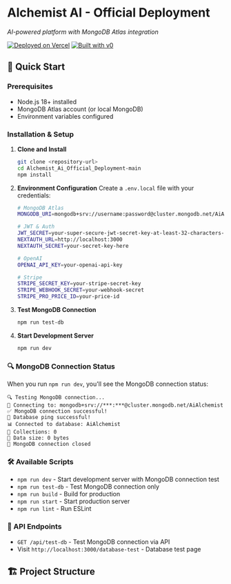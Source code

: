 # Alchemist AI - Official Deployment

*AI-powered platform with MongoDB Atlas integration*

[![Deployed on Vercel](https://img.shields.io/badge/Deployed%20on-Vercel-black?style=for-the-badge&logo=vercel)](https://vercel.com/anasmubashars-projects/v0-next-js-llm-app)
[![Built with v0](https://img.shields.io/badge/Built%20with-v0.dev-black?style=for-the-badge)](https://v0.dev/chat/projects/T15C8eaMQKn)

## 🚀 Quick Start

### Prerequisites
- Node.js 18+ installed
- MongoDB Atlas account (or local MongoDB)
- Environment variables configured

### Installation & Setup

1. **Clone and Install**
   ```bash
   git clone <repository-url>
   cd Alchemist_Ai_Official_Deployment-main
   npm install
   ```

2. **Environment Configuration**
   Create a `.env.local` file with your credentials:
   ```bash
   # MongoDB Atlas
   MONGODB_URI=mongodb+srv://username:password@cluster.mongodb.net/AiAlchemist
   
   # JWT & Auth
   JWT_SECRET=your-super-secure-jwt-secret-key-at-least-32-characters-long
   NEXTAUTH_URL=http://localhost:3000
   NEXTAUTH_SECRET=your-secret-key-here
   
   # OpenAI
   OPENAI_API_KEY=your-openai-api-key
   
   # Stripe
   STRIPE_SECRET_KEY=your-stripe-secret-key
   STRIPE_WEBHOOK_SECRET=your-webhook-secret
   STRIPE_PRO_PRICE_ID=your-price-id
   ```

3. **Test MongoDB Connection**
   ```bash
   npm run test-db
   ```

4. **Start Development Server**
   ```bash
   npm run dev
   ```

### 🔍 MongoDB Connection Status

When you run `npm run dev`, you'll see the MongoDB connection status:

```
🔍 Testing MongoDB connection...
🔗 Connecting to: mongodb+srv://***:***@cluster.mongodb.net/AiAlchemist
✅ MongoDB connection successful!
🏓 Database ping successful!
📊 Connected to database: AiAlchemist
📄 Collections: 0
💾 Data size: 0 bytes
🔌 MongoDB connection closed
```

### 🛠 Available Scripts

- `npm run dev` - Start development server with MongoDB connection test
- `npm run test-db` - Test MongoDB connection only
- `npm run build` - Build for production
- `npm run start` - Start production server
- `npm run lint` - Run ESLint

### 🔌 API Endpoints

- `GET /api/test-db` - Test MongoDB connection via API
- Visit `http://localhost:3000/database-test` - Database test page

## 🏗 Project Structure





